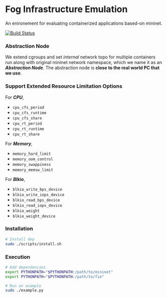 # Fog Infrastructure Emulation

An enironement for evaluating containerized applications based-on mininet.

[![Build Status](https://travis-ci.org/tz70s/fie.svg?branch=master)](https://travis-ci.org/tz70s/fie)

### Abstraction Node
We extend cgroups and set _internal_ network topo for multiple containers run along with original mininet network namespace, which we name it as an **_Abstraction Node_**. The abstraction node is **close to the real world PC that we use**.

### Support Extended Resource Limitation Options

For **_CPU_**,

* `cpu_cfs_period`
* `cpu_cfs_runtime`
* `cpu_cfs_share`
* `cpu_rt_period`
* `cpu_rt_runtime`
* `cpu_rt_share`

For **_Memory_**,

* `memory_hard_limit`
* `memory_oom_control`
* `memory_swappiness`
* `memory_memsw_limit`

For **_Blkio_**,

* `blkio_write_bps_device`
* `blkio_write_iops_device`
* `blkio_read_bps_device`
* `blkio_read_iops_device`
* `blkio_weight`
* `blkio_weight_device`

### Installation

```BASH
# Install dep
sudo ./scripts/install.sh
```

### Execution

```BASH
# Add dependencies
export PYTHONPATH="$PYTHONPATH:/path/to/mininet"
export PYTHONPATH="$PYTHONPATH:/path/to/fie"

# Run an example
sudo ./example.py
```
